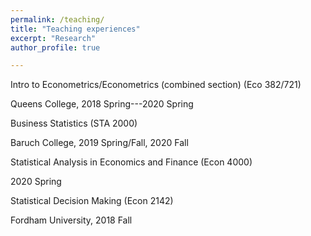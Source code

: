 ```yaml
---
permalink: /teaching/
title: "Teaching experiences"
excerpt: "Research"
author_profile: true

---
```



Intro to Econometrics/Econometrics (combined section) (Eco 382/721)              

Queens College, 2018 Spring---2020 Spring



Business Statistics (STA 2000) 

Baruch College, 2019 Spring/Fall, 2020 Fall

Statistical Analysis in Economics and Finance (Econ 4000)

2020 Spring



Statistical Decision Making (Econ 2142)

Fordham University, 2018 Fall
